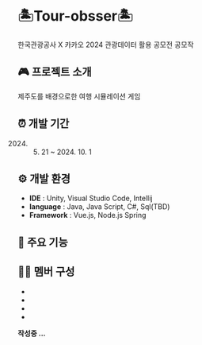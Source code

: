 # 🏝️Tour-obsser🏝️
한국관광공사 X 카카오 2024 관광데이터 활용 공모전 공모작



## 🎮 프로젝트 소개
제주도를 배경으로한 여행 시뮬레이션 게임



## ⏰ 개발 기간
2024. 5. 21 ~ 2024. 10. 1


     
## ⚙️ 개발 환경
- **IDE** : Unity, Visual Studio Code, Intellij
- **language** : Java, Java Script, C#, Sql(TBD)
- **Framework** : Vue.js, Node.js Spring



## 📌 주요 기능



## 🧑‍💻 멤버 구성
-
-
-
-

 **작성중 ...**
 
<!---
Gyu-me/Gyu-me is a ✨ special ✨ repository because its `README.md` (this file) appears on your GitHub profile.
You can click the Preview link to take a look at your changes.
--->
